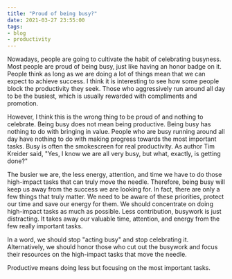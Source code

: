 ```yaml
---
title: "Proud of being busy?"
date: 2021-03-27 23:55:00
tags: 
- blog
- productivity
---
```


Nowadays, people are going to cultivate the habit of celebrating busyness. Most people are proud of being busy, just like having an honor badge on it. People think as long as we are doing a lot of things mean that we can expect to achieve success. I think it is interesting to see how some people block the productivity they seek. Those who aggressively run around all day to be the busiest, which is usually rewarded with compliments and promotion. 

However, I think this is the wrong thing to be proud of and nothing to celebrate. Being busy does not mean being productive. Being busy has nothing to do with bringing in value. People who are busy running around all day have nothing to do with making progress towards the most important tasks. Busy is often the smokescreen for real productivity. As author Tim Kreider said, "Yes, I know we are all very busy, but what, exactly, is getting done?"

The busier we are, the less energy, attention, and time we have to do those high-impact tasks that can truly move the needle. Therefore, being busy will keep us away from the success we are looking for. In fact, there are only a few things that truly matter. We need to be aware of these priorities, protect our time and save our energy for them. We should concentrate on doing high-impact tasks as much as possible. Less contribution, busywork is just distracting. It takes away our valuable time, attention, and energy from the few really important tasks. 

In a word, we should stop "acting busy" and stop celebrating it. Alternatively, we should honor those who cut out the busywork and focus their resources on the high-impact tasks that move the needle.

Productive means doing less but focusing on the most important tasks.
